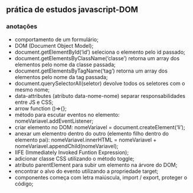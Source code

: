 ## prática de estudos javascript-DOM

### anotações
- comportamento de um formulário;
- DOM (Document Object Model);
- document.getElementById(‘id’) seleciona o elemento pelo id passado;
- document.getElementsByClassName(‘classe’) retorna um array dos elementos pelo nome da classe passada;
- document.getElementsByTagName(‘tag’) retorna um array dos elementos pelo nome da tag passada; 
- document.querySelectorAll(seletor) devolve todos os seletores com o mesmo nome; 
- data-attributes (atributo data-nome-nome) separar responsabilidades entre JS e CSS;
- arrow function ()=>{};
- método para escutar eventos no elemento: nomeVariavel.addEventListener; 
- criar elemento no DOM: nomeVariavel = document.createElement(‘li’); 
- anexar um elementro dentro do outro (elemento filho dentro do elemento pai): nomeVariavel.innerHTML = nomeVariavel + nomeVariavel.appendChild(nomeVariavel);
- IIFE (Immediately Invoked Funtion Expression);
- adicionar classe CSS utilizando o método toggle;
- atributo parentElement para subir um elemento na árvore do DOM; 
- encontrar o alvo do evento utilizando a propriedade target;
- componentes começa com letra maiúscula, import / export, proteger o código;